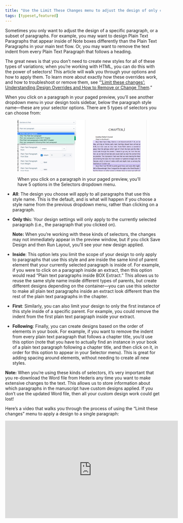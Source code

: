 ```yaml
---
title: "Use the Limit These Changes menu to adjust the design of only certain paragraphs or elements"
tags: [typeset,featured]
---
```

 
<html><body><section data-type="chapter" class="hsecchapter" data-hederis-type="hsecchapter" id="selectors" data-pi-attrs="id: selectors; data-tags: typeset,featured;" role="doc-chapter" data-tags="typeset,featured" data-author-name=" " data-book-title=" " title="Use the Limit These Changes menu to adjust the design of only certain paragraphs or elements"><p class="hblkp" data-hederis-type="hblkp" id="pJVbxaJol">Sometimes you only want to adjust the design of a specific paragraph, or a subset of paragraphs. For example, you may want to design Plain Text Paragraphs that appear inside of Note boxes differently than the Plain Text Paragraphs in your main text flow. Or, you may want to remove the text indent from every Plain Text Paragraph that follows a heading. </p><p class="hblkp" data-hederis-type="hblkp" id="pEurgwvyw">The great news is that you don&#8217;t need to create new styles for all of these types of variations; when you&#8217;re working with HTML, you can do this with the power of selectors! This article will walk you through your options and how to apply them. To learn more about exactly how these overrides work, and how to troubleshoot or remove them, see &#8220;<a href="{% link _docs/design-settings-and-inheritance.md %}" class="hspana" data-hederis-type="hspana" id="pcauI9eB3">&#8216;Limit these changes&#8217;: Understanding Design Overrides and How to Remove or Change Them</a>.&#8221;</p><p class="hblkp" data-hederis-type="hblkp" id="p8wMBDOYZ">When you click on a paragraph in your paged preview, you&#8217;ll see another dropdown menu in your design tools sidebar, below the paragraph style name&#8212;these are your selector options. There are 5 types of selectors you can choose from:</p><figure class="hwprfig" data-hederis-type="hwprfig" id="pyRnN3Z8U"><img data-hederis-type="hblkimg" class="hblkimg" id="pVOYfjHfX" src="/images/selectors.png" data-img-src="/images/selectors.png"/><p class="hblkcaption" data-hederis-type="hblkcaption" id="pwWPMRW7E">When you click on a paragraph in your paged preview, you&#8217;ll have 5 options in the Selectors dropdown menu.</p></figure><ul class="hwprbulletlist" data-hederis-type="hwprbulletlist" id="pzTjZ7zhA"><li class="hblkuli" data-hederis-type="hblkuli" id="li7HSspv9Y"><p class="hblkuli" data-hederis-type="hblklip" id="pq8NLxZoB"><strong data-hederis-type="hspanstrong" id="pL0Y4E7nj">All</strong>: The design you choose will apply to all paragraphs that use this style name. This is the default, and is what will happen if you choose a style name from the previous dropdown menu, rather than clicking on a paragraph.</p></li><li class="hblkuli" data-hederis-type="hblkuli" id="liNAGhrZoG"><p class="hblkuli" data-hederis-type="hblklip" id="putGbtPxN"><strong class="hspanstrong" data-hederis-type="hspanstrong" id="p7e0xiTpC">Only thi</strong>s: Your design settings will only apply to the currently selected paragraph (i.e., the paragraph that you clicked on). </p><aside class="hwprbox box" data-hederis-type="hwprbox" id="poqBqEUTS" data-type="sidebar"><p class="hblkp" data-hederis-type="hblkp" id="pwFPcanlq"><strong class="hspanstrong" data-hederis-type="hspanstrong" id="pANI5Q6Jm">Note:</strong> When you&#8217;re working with these kinds of selectors, the changes may not immediately appear in the preview window, but if you click Save Design and then Run Layout, you&#8217;ll see your new design applied.</p></aside></li><li class="hblkuli" data-hederis-type="hblkuli" id="li4CECAzLw"><p class="hblkuli" data-hederis-type="hblklip" id="pNaFWkjAD"><strong class="hspanstrong" data-hederis-type="hspanstrong" id="pz5Lpnkov">Inside</strong>: This option lets you limit the scope of your design to only apply to paragraphs that use this style and are inside the same kind of parent element that your currently selected paragraph is inside of. For example, if you were to click on a paragraph inside an extract, then this option would read &#8220;Plain text paragraphs inside BOX Extract.&#8221; This allows us to reuse the same style name inside different types of parents, but create different designs depending on the container&#8212;you can use this selector to make all plain text paragraphs inside an extract look different than the rest of the plain text paragraphs in the chapter.</p></li><li class="hblkuli" data-hederis-type="hblkuli" id="liYIuFM80w"><p class="hblkuli" data-hederis-type="hblklip" id="pGiEzQWUN"><strong class="hspanstrong" data-hederis-type="hspanstrong" id="pmdhmmiJ9">First</strong>: Similarly, you can also limit your design to only the first instance of this style inside of a specific parent. For example, you could remove the indent from the first plain text paragraph inside your extract.</p></li><li class="hblkuli" data-hederis-type="hblkuli" id="lig1fQtDlH"><p class="hblkuli" data-hederis-type="hblklip" id="p3WApka8v"><strong class="hspanstrong" data-hederis-type="hspanstrong" id="pWEKDgjCQ">Following</strong>: Finally, you can create designs based on the order of elements in your book. For example, if you want to remove the indent from every plain text paragraph that follows a chapter title, you&#8217;d use this option (note that you have to actually find an instance in your book of a plain text paragraph following a chapter title, and then click on it, in order for this option to appear in your Selector menu). This is great for adding spacing around elements, without needing to create all new styles.</p></li></ul><aside class="hwprbox box" data-hederis-type="hwprbox" id="pkc27G4Kz" data-type="sidebar"><p class="hblkp" data-hederis-type="hblkp" id="peUgizGUC"><strong class="hspanstrong" data-hederis-type="hspanstrong" id="pP8mbv9DQ">Note:</strong> When you&#8217;re using these kinds of selectors, it&#8217;s very important that you re-download the Word file from Hederis any time you want to make extensive changes to the text. This allows us to store information about which paragraphs in the manuscript have custom designs applied. If you don&#8217;t use the updated Word file, then all your custom design work could get lost!</p></aside><p class="hblkp" data-hederis-type="hblkp" id="pFIOihh5c">Here&#8217;s a video that walks you through the process of using the &#8220;Limit these changes&#8221; menu to apply a design to a single paragraph:</p><iframe width="560" height="315" src="https://www.youtube.com/embed/HrpE181HFd8" frameborder="0" allow="accelerometer;" autoplay="" clipboard-write="" encrypted-media="" gyroscope="" picture-in-picture="" allowfullscreen=""/><p data-embedded-html="true">INTENTIONALLY BLANK</p></section></body></html>
